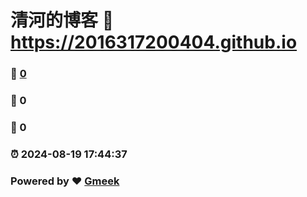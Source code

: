 # 清河的博客 :link: https://2016317200404.github.io 
### :page_facing_up: [0](https://2016317200404.github.io/tag.html) 
### :speech_balloon: 0 
### :hibiscus: 0 
### :alarm_clock: 2024-08-19 17:44:37 
### Powered by :heart: [Gmeek](https://github.com/Meekdai/Gmeek)
